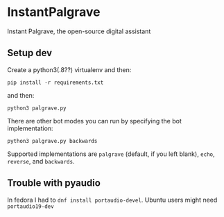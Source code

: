 # InstantPalgrave
Instant Palgrave, the open-source digital assistant


## Setup dev

Create a python3(.8??) virtualenv and then:

```console
pip install -r requirements.txt
```

and then:

```console
python3 palgrave.py
```

There are other bot modes you can run by specifying the bot implementation:

```console
python3 palgrave.py backwards
```

Supported implementations are `palgrave` (default, if you left blank), `echo`, `reverse`, and `backwards`.


## Trouble with pyaudio

In fedora I had to `dnf install portaudio-devel`. Ubuntu users might need `portaudio19-dev`
